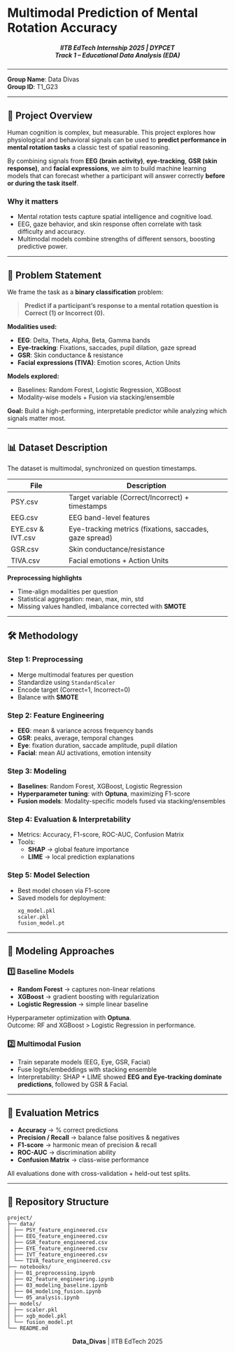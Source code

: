 # Multimodal Prediction of Mental Rotation Accuracy  

<div align="center">
<h5><b>IITB EdTech Internship 2025</b> | DYPCET <br>Track 1 – Educational Data Analysis (EDA)</h5>  
</div>

---

**Group Name**: Data Divas  
**Group ID**: T1_G23  

---

## 🚀 Project Overview
Human cognition is complex, but measurable. This project explores how physiological and behavioral signals can be used to **predict performance in mental rotation tasks** a classic test of spatial reasoning.  

By combining signals from **EEG (brain activity)**, **eye-tracking**, **GSR (skin response)**, and **facial expressions**, we aim to build machine learning models that can forecast whether a participant will answer correctly **before or during the task itself**.  

### Why it matters
- Mental rotation tests capture spatial intelligence and cognitive load.  
- EEG, gaze behavior, and skin response often correlate with task difficulty and accuracy.  
- Multimodal models combine strengths of different sensors, boosting predictive power.  

---

## 🎯 Problem Statement
We frame the task as a **binary classification** problem:  

> **Predict if a participant’s response to a mental rotation question is Correct (1) or Incorrect (0).**

**Modalities used:**  
- **EEG**: Delta, Theta, Alpha, Beta, Gamma bands  
- **Eye-tracking**: Fixations, saccades, pupil dilation, gaze spread  
- **GSR**: Skin conductance & resistance  
- **Facial expressions (TIVA)**: Emotion scores, Action Units  

**Models explored:**  
- Baselines: Random Forest, Logistic Regression, XGBoost  
- Modality-wise models + Fusion via stacking/ensemble  

**Goal:** Build a high-performing, interpretable predictor while analyzing which signals matter most.  

---

## 📊 Dataset Description
The dataset is multimodal, synchronized on question timestamps.  

| File | Description |
|------|-------------|
| PSY.csv | Target variable (Correct/Incorrect) + timestamps |
| EEG.csv | EEG band-level features |
| EYE.csv & IVT.csv | Eye-tracking metrics (fixations, saccades, gaze spread) |
| GSR.csv | Skin conductance/resistance |
| TIVA.csv | Facial emotions + Action Units |

**Preprocessing highlights**  
- Time-align modalities per question  
- Statistical aggregation: mean, max, min, std  
- Missing values handled, imbalance corrected with **SMOTE**  

---

## 🛠 Methodology

### Step 1: Preprocessing
- Merge multimodal features per question  
- Standardize using `StandardScaler`  
- Encode target (Correct=1, Incorrect=0)  
- Balance with **SMOTE**  

### Step 2: Feature Engineering
- **EEG**: mean & variance across frequency bands  
- **GSR**: peaks, average, temporal changes  
- **Eye**: fixation duration, saccade amplitude, pupil dilation  
- **Facial**: mean AU activations, emotion intensity  

### Step 3: Modeling
- **Baselines**: Random Forest, XGBoost, Logistic Regression  
- **Hyperparameter tuning**: with **Optuna**, maximizing F1-score  
- **Fusion models**: Modality-specific models fused via stacking/ensembles  

### Step 4: Evaluation & Interpretability
- Metrics: Accuracy, F1-score, ROC-AUC, Confusion Matrix  
- Tools:  
  - **SHAP** → global feature importance  
  - **LIME** → local prediction explanations  

### Step 5: Model Selection
- Best model chosen via F1-score  
- Saved models for deployment:  
  ```
  xg_model.pkl
  scaler.pkl
  fusion_model.pt
  ```

---

## 🧩 Modeling Approaches

### 1️⃣ Baseline Models
- **Random Forest** → captures non-linear relations  
- **XGBoost** → gradient boosting with regularization  
- **Logistic Regression** → simple linear baseline  

Hyperparameter optimization with **Optuna**.  
Outcome: RF and XGBoost > Logistic Regression in performance.  

### 2️⃣ Multimodal Fusion
- Train separate models (EEG, Eye, GSR, Facial)  
- Fuse logits/embeddings with stacking ensemble  
- Interpretability: SHAP + LIME showed **EEG and Eye-tracking dominate predictions**, followed by GSR & Facial.  

---

## 🧪 Evaluation Metrics
- **Accuracy** → % correct predictions  
- **Precision / Recall** → balance false positives & negatives  
- **F1-score** → harmonic mean of precision & recall  
- **ROC-AUC** → discrimination ability  
- **Confusion Matrix** → class-wise performance  

All evaluations done with cross-validation + held-out test splits.  

---

## 📂 Repository Structure

```
project/
├── data/
│ ├── PSY_feature_engineered.csv
│ ├── EEG_feature_engineered.csv
│ ├── GSR_feature_engineered.csv
│ ├── EYE_feature_engineered.csv
│ ├── IVT_feature_engineered.csv
│ └── TIVA_feature_engineered.csv
├── notebooks/
│ ├── 01_preprocessing.ipynb
│ ├── 02_feature_engineering.ipynb
│ ├── 03_modeling_baseline.ipynb
│ ├── 04_modeling_fusion.ipynb
│ └── 05_analysis.ipynb
├── models/
│ ├── scaler.pkl
│ ├── xgb_model.pkl
│ └── fusion_model.pt
└── README.md
```
<p align="center">
<strong>Data_Divas</strong> | IITB EdTech 2025
</p>
